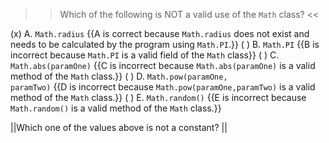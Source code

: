 >>Which of the following is NOT a valid use of the <code>Math</code> class? <<

(x) A. <code>Math.radius</code> {{A is correct because <code>Math.radius</code> does not exist and needs to be calculated by the program using <code>Math.PI</code>.}}
( ) B. <code>Math.PI</code> {{B is incorrect because <code>Math.PI</code> is a valid field of the <code>Math</code> class}}
( ) C. <code>Math.abs(paramOne)</code> {{C is incorrect because <code>Math.abs(paramOne)</code> is a valid method of the <code>Math</code> class.}}
( ) D. <code>Math.pow(paramOne, paramTwo)</code> {{D is incorrect because <code>Math.pow(paramOne,paramTwo)</code> is a valid method of the <code>Math</code> class.}}
( ) E. <code>Math.random()</code> {{E is incorrect because <code>Math.random()</code> is a valid method of the <code>Math</code> class.}}

||Which one of the values above is not a constant? ||
